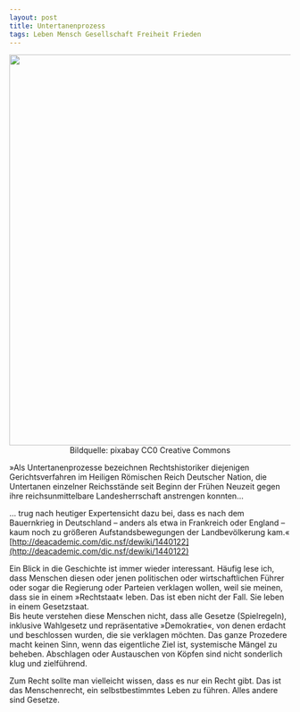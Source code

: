 ```yaml
---  
layout: post  
title: Untertanenprozess
tags: Leben Mensch Gesellschaft Freiheit Frieden   
---
```

<p align="center">
  <img src="https://ic.pics.livejournal.com/denkstaette/84456801/1999/1999_900.jpg" width="700" />  
  <br>Bildquelle: pixabay CC0 Creative Commons
</p>  

»Als Untertanenprozesse bezeichnen Rechtshistoriker diejenigen Gerichtsverfahren im Heiligen Römischen Reich Deutscher Nation, die Untertanen einzelner Reichsstände seit Beginn der Frühen Neuzeit gegen ihre reichsunmittelbare Landesherrschaft anstrengen konnten…

… trug nach heutiger Expertensicht dazu bei, dass es nach dem Bauernkrieg in Deutschland – anders als etwa in Frankreich oder England – kaum noch zu größeren Aufstandsbewegungen der Landbevölkerung kam.«  
[http://deacademic.com/dic.nsf/dewiki/1440122](http://deacademic.com/dic.nsf/dewiki/1440122)

Ein Blick in die Geschichte ist immer wieder interessant. Häufig lese ich, dass Menschen diesen oder jenen politischen oder wirtschaftlichen Führer oder sogar die Regierung oder Parteien verklagen wollen, weil sie meinen, dass sie in einem »Rechtstaat« leben. Das ist eben nicht der Fall. Sie leben in einem Gesetzstaat.  
Bis heute verstehen diese Menschen nicht, dass alle Gesetze (Spielregeln), inklusive Wahlgesetz und repräsentative »Demokratie«, von denen erdacht und beschlossen wurden, die sie verklagen möchten. Das ganze Prozedere macht keinen Sinn, wenn das eigentliche Ziel ist, systemische Mängel zu beheben. Abschlagen oder Austauschen von Köpfen sind nicht sonderlich klug und zielführend.  

Zum Recht sollte man vielleicht wissen, dass es nur ein Recht gibt. Das ist das Menschenrecht, ein selbstbestimmtes Leben zu führen. Alles andere sind Gesetze.
